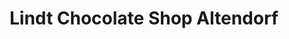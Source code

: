 ---
title: "Lindt Chocolate Shop Altendorf"
url: /altendorf/lindt-chocolate-shop-altendorf/
shop: Schokolade
---